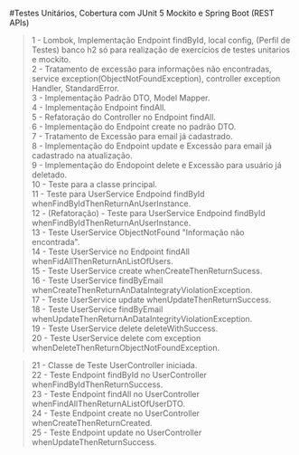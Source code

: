#Testes Unitários, Cobertura com JUnit 5 Mockito e Spring Boot (REST APIs)


> 1 - Lombok, Implementação Endpoint findById, local config, (Perfil de Testes) banco h2 só para realização de exercícios de testes unitarios e mockito. <br />
> 2 - Tratamento de excessão para informações não encontradas, service exception(ObjectNotFoundException), controller exception Handler, StandardError. <br />
> 3 - Implementação Padrão DTO, Model Mapper. <br/>
> 4 - Implementação Endpoint findAll. <br/>
> 5 - Refatoração do Controller no Endpoint findAll. <br/>
> 6 - Implementação do Endpoint create no padrão DTO. <br/>
> 7 - Tratamento de Excessão para email já cadastrado. <br/>
> 8 - Implementação do Endpoint update e Excessão para email já cadastrado na atualização. <br/>
> 9 - Implementação do Endopoint delete e Excessão para usuário já deletado. <br/>
> 10 - Teste para a classe principal. </br>
> 11 - Teste para UserService Endpoind findById  whenFindByIdThenReturnAnUserInstance. <br/>
> 12 - (Refatoração) - Teste para UserService Endpoind findById  whenFindByIdThenReturnAnUserInstance. <br/>
> 13 - Teste UserService ObjectNotFound "Informação não encontrada". <br/>
> 14 - Teste UserService no Endpoint findAll  whenFidAllThenReturnAnListOfUsers. <br/>
> 15 - Teste UserService create  whenCreateThenReturnSucess.  <br/>
> 16 - Teste UserService findByEmail  whenCreateThenReturnAnDataIntegratyViolationException.  <br/>
> 17 - Teste UserService update  whenUpdateThenReturnSuccess.  <br/>
> 18 - Teste UserService findByEmail  whenUpdateThenReturnAnDataIntegrityViolationException.  <br/>
> 19 - Teste UserService delete  deleteWithSuccess.  <br/>
> 20 - Teste UserService delete com exception whenDeleteThenReturnObjectNotFoundException.  <br/>

> 21 - Classe de Teste UserController iniciada. <br>
> 22 - Teste Endpoint findById no UserController   whenFindByIdThenReturnSuccess. <br/> 
> 23 - Teste Endpoint findAll no UserController   whenFindAllThenReturnAListOfUserDTO. <br/> 
> 24 - Teste Endpoint create no UserController   whenCreateThenReturnCreated. <br/> 
> 25 - Teste Endpoint update no UserController   whenUpdateThenReturnSuccess. <br/> 



